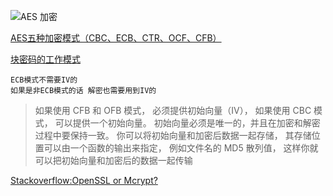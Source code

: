 ![AES 加密](http://images.cnblogs.com/cnblogs_com/happyhippy/AES1.jpg)

[AES五种加密模式（CBC、ECB、CTR、OCF、CFB）](http://www.cnblogs.com/starwolf/p/3365834.html)

[块密码的工作模式](https://zh.wikipedia.org/wiki/%E5%9D%97%E5%AF%86%E7%A0%81%E7%9A%84%E5%B7%A5%E4%BD%9C%E6%A8%A1%E5%BC%8F#.E5.88.9D.E5.A7.8B.E5.8C.96.E5.90.91.E9.87.8F.EF.BC.88IV.EF.BC.89)

```
ECB模式不需要IV的
如果是非ECB模式的话 解密也需要用到IV的
```

> 如果使用 CFB 和 OFB 模式， 必须提供初始向量（IV）， 如果使用 CBC 模式， 可以提供一个初始向量。 初始向量必须是唯一的，并且在加密和解密过程中要保持一致。 你可以将初始向量和加密后数据一起存储， 其存储位置可以由一个函数的输出来指定， 例如文件名的 MD5 散列值， 这样你就可以把初始向量和加密后的数据一起传输 

[Stackoverflow:OpenSSL or Mcrypt?](http://stackoverflow.com/questions/36571743/openssl-or-mcrypt-openssl-encrypt-or-mcrypt-encrypt)